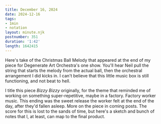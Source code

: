 ```yaml
---
title: December 16, 2024
date: 2024-12-16
tags:
- 1min
- notation
layout: minute.njk
postnumber: 351
duration: '1:42'
length: 1642415
---
```

Here's take of the Christmas Ball Melody that appeared at the end of my piece for Degenerate Art Orchestra's one show. You'll hear Neil pull the string that starts the melody from the actual ball, then the orchestral arrangement I did kicks in. I can't believe that this little music box is still functioning, and not beat to hell.  

I title this piece *Bizzy Bizzy* originally, for the theme that reminded me of working on something super-repetitive, maybe in a factory. Factory worker music. This ending was the sweet release the worker felt at the end of the day, after they'd fallen asleep. More on the piece in coming posts.  The score for this is lost to the sands of time, but here's a sketch and bunch of notes that I, at least, can map to the final product. 
